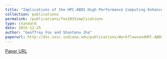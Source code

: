 ```yaml
---
title: "Implications of the HPC-ABDS High Performance Computing Enhanced Apache Big Data Stack for Workflows"
collection: publications
permalink: /publications/fox2015implications
type: standard
date: 2015-12-25
author: "Geoffrey Fox and Shantenu Jha"
paperurl: http://dsc.soic.indiana.edu/publications/WorkflowsandHPC-ABDS.pdf
---
```

[Paper URL](http://dsc.soic.indiana.edu/publications/WorkflowsandHPC-ABDS.pdf)
